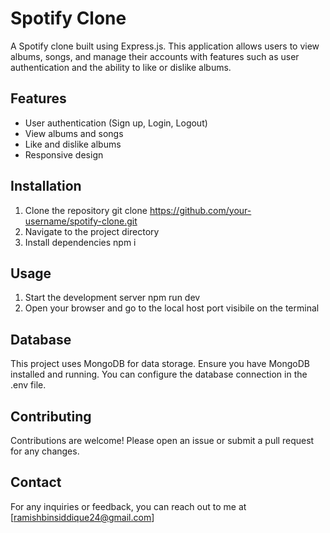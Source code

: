 # Spotify Clone

A Spotify clone built using Express.js. This application allows users to view albums, songs, and manage their accounts with features such as user authentication and the ability to like or dislike albums.

## Features

- User authentication (Sign up, Login, Logout)
- View albums and songs
- Like and dislike albums
- Responsive design

## Installation

1. Clone the repository
   git clone https://github.com/your-username/spotify-clone.git
2. Navigate to the project directory
3. Install dependencies
   npm i
   
## Usage
1. Start the development server
   npm run dev
2. Open your browser and go to the local host port visibile on the terminal

## Database
This project uses MongoDB for data storage. Ensure you have MongoDB installed and running. You can configure the database connection in the .env file.

## Contributing
Contributions are welcome! Please open an issue or submit a pull request for any changes.

## Contact
For any inquiries or feedback, you can reach out to me at [ramishbinsiddique24@gmail.com]
